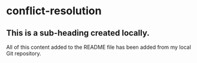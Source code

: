 # conflict-resolution

## This is a sub-heading created locally.

All of this content added to the README file has been added from my local Git repository.
